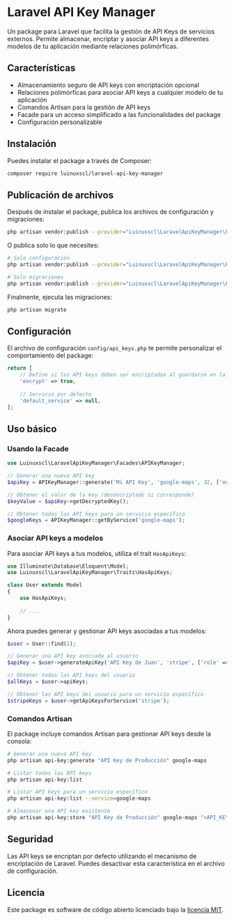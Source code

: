 # Laravel API Key Manager

Un package para Laravel que facilita la gestión de API Keys de servicios externos. Permite almacenar, encriptar y asociar API keys a diferentes modelos de tu aplicación mediante relaciones polimórficas.

## Características

- Almacenamiento seguro de API keys con encriptación opcional
- Relaciones polimórficas para asociar API keys a cualquier modelo de tu aplicación
- Comandos Artisan para la gestión de API keys
- Facade para un acceso simplificado a las funcionalidades del package
- Configuración personalizable

## Instalación

Puedes instalar el package a través de Composer:

```bash
composer require luinuxscl/laravel-api-key-manager
```

## Publicación de archivos

Después de instalar el package, publica los archivos de configuración y migraciones:

```bash
php artisan vendor:publish --provider="Luinuxscl\LaravelApiKeyManager\Providers\APIKeyManagerServiceProvider"
```

O publica solo lo que necesites:

```bash
# Solo configuración
php artisan vendor:publish --provider="Luinuxscl\LaravelApiKeyManager\Providers\APIKeyManagerServiceProvider" --tag="config"

# Solo migraciones
php artisan vendor:publish --provider="Luinuxscl\LaravelApiKeyManager\Providers\APIKeyManagerServiceProvider" --tag="migrations"
```

Finalmente, ejecuta las migraciones:

```bash
php artisan migrate
```

## Configuración

El archivo de configuración `config/api_keys.php` te permite personalizar el comportamiento del package:

```php
return [
    // Define si las API keys deben ser encriptadas al guardarse en la base de datos
    'encrypt' => true,
    
    // Servicio por defecto
    'default_service' => null,
];
```

## Uso básico

### Usando la Facade

```php
use Luinuxscl\LaravelApiKeyManager\Facades\APIKeyManager;

// Generar una nueva API key
$apiKey = APIKeyManager::generate('Mi API Key', 'google-maps', 32, ['environment' => 'production']);

// Obtener el valor de la key (desencriptado si corresponde)
$keyValue = $apiKey->getDecryptedKey();

// Obtener todas las API keys para un servicio específico
$googleKeys = APIKeyManager::getByService('google-maps');
```

### Asociar API keys a modelos

Para asociar API keys a tus modelos, utiliza el trait `HasApiKeys`:

```php
use Illuminate\Database\Eloquent\Model;
use Luinuxscl\LaravelApiKeyManager\Traits\HasApiKeys;

class User extends Model
{
    use HasApiKeys;
    
    // ...
}
```

Ahora puedes generar y gestionar API keys asociadas a tus modelos:

```php
$user = User::find(1);

// Generar una API key asociada al usuario
$apiKey = $user->generateApiKey('API Key de Juan', 'stripe', ['role' => 'admin']);

// Obtener todas las API keys del usuario
$allKeys = $user->apiKeys;

// Obtener las API keys del usuario para un servicio específico
$stripeKeys = $user->getApiKeysForService('stripe');
```

### Comandos Artisan

El package incluye comandos Artisan para gestionar API keys desde la consola:

```bash
# Generar una nueva API key
php artisan api-key:generate "API Key de Producción" google-maps

# Listar todas las API keys
php artisan api-key:list

# Listar API keys para un servicio específico
php artisan api-key:list --service=google-maps

# Almacenar una API key existente
php artisan api-key:store "API Key de Producción" google-maps "<API_KEY>"
```

## Seguridad

Las API keys se encriptan por defecto utilizando el mecanismo de encriptación de Laravel. Puedes desactivar esta característica en el archivo de configuración.

## Licencia

Este package es software de código abierto licenciado bajo la [licencia MIT](LICENSE.md).
